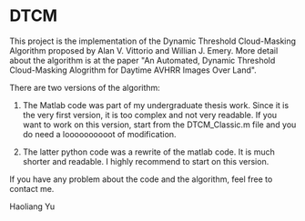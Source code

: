 DTCM
====

This project is the implementation of the Dynamic Threshold Cloud-Masking Algorithm proposed by Alan V. Vittorio and Willian J. Emery. More detail about the algorithm is at the paper "An Automated, Dynamic Threshold Cloud-Masking Alogrithm for Daytime AVHRR Images Over Land".

There are two versions of the algorithm:

1) The Matlab code was part of my undergraduate thesis work. Since it is the very first version, it is too complex and not very readable. If you want to work on this version, start from the DTCM_Classic.m file and you do need a loooooooooot of modification.

2) The latter python code was a rewrite of the matlab code. It is much shorter and readable. I highly recommend to start on this version.

If you have any problem about the code and the algorithm, feel free to contact me.

Haoliang Yu
